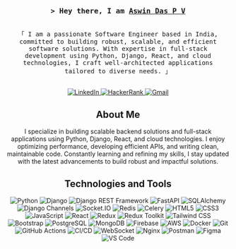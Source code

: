 <!-- Intro -->
<h3 align="center">
  <samp>&gt; Hey there, I am
    <b><a target="_blank" href="https://www.linkedin.com/in/aswin-das-p-v/">Aswin Das P V</a></b>
  </samp>
</h3>
<p align="center">
  <samp>
    <br>
    「 I am a passionate Software Engineer based in India, committed to building robust, scalable, and efficient software solutions. With expertise in full-stack development using Python, Django, React, and cloud technologies, I craft well-architected applications tailored to diverse needs. 」
    <br><br>
  </samp>
</p>

<!-- Social Media Links -->
<p align="center">
  <a href="https://www.linkedin.com/in/aswin-das-p-v/" target="_blank">
    <img src="https://img.shields.io/badge/LinkedIn-0077B5?style=for-the-badge&logo=linkedin&logoColor=white" alt="LinkedIn" />
  </a>
  <a href="https://www.hackerrank.com/profile/pvaswindas_dev" target="_blank">
    <img src="https://img.shields.io/badge/HackerRank-2EC866?style=for-the-badge&logo=hackerrank&logoColor=white" alt="HackerRank" />
  </a>
  <a href="mailto:pvaswindas.dev@gmail.com">
    <img src="https://img.shields.io/badge/Gmail-D14836?style=for-the-badge&logo=gmail&logoColor=white" alt="Gmail" />
  </a>
</p>

<!-- About Section -->
<h2 align="center">About Me</h2>
<p align="center">
  I specialize in building scalable backend solutions and full-stack applications using Python, Django, React, and cloud technologies. I enjoy optimizing performance, developing efficient APIs, and writing clean, maintainable code. Constantly learning and refining my skills, I stay updated with the latest advancements to build robust and impactful solutions.
</p>

<!-- Technologies and Tools -->
<h2 align="center">Technologies and Tools</h2>

<p align="center">
  <img src="https://img.shields.io/badge/Python-3670A0?style=for-the-badge&logo=python&logoColor=ffdd54" alt="Python" />
  <img src="https://img.shields.io/badge/Django-%23092E20.svg?style=for-the-badge&logo=django&logoColor=white" alt="Django" />
  <img src="https://img.shields.io/badge/Django%20REST-ff1709?style=for-the-badge&logo=django&logoColor=white" alt="Django REST Framework" />
  <img src="https://img.shields.io/badge/FastAPI-009688?style=for-the-badge&logo=fastapi&logoColor=white" alt="FastAPI" />
  <img src="https://img.shields.io/badge/SQLAlchemy-1F425F?style=for-the-badge&logo=python&logoColor=white" alt="SQLAlchemy" />
  <img src="https://img.shields.io/badge/Django%20Channels-092E20?style=for-the-badge&logo=django&logoColor=white" alt="Django Channels" />
  <img src="https://img.shields.io/badge/Socket.io-010101?&style=for-the-badge&logo=Socket.io&logoColor=white" alt="Socket.IO" />
  <img src="https://img.shields.io/badge/Redis-%23DD0031.svg?&style=for-the-badge&logo=redis&logoColor=white" alt="Redis" />
  <img src="https://img.shields.io/badge/Celery-%2337814A.svg?&style=for-the-badge&logo=celery&logoColor=white" alt="Celery" />
  <img src="https://img.shields.io/badge/HTML5-E34F26?style=for-the-badge&logo=html5&logoColor=white" alt="HTML5" />
  <img src="https://img.shields.io/badge/CSS3-1572B6?style=for-the-badge&logo=css3&logoColor=white" alt="CSS3" />
  <img src="https://img.shields.io/badge/JavaScript-F0DB4F?style=for-the-badge&labelColor=black&logo=javascript&logoColor=F0DB4F" alt="JavaScript" />
  <img src="https://img.shields.io/badge/React-61DBFB?style=for-the-badge&labelColor=black&logo=react&logoColor=61DBFB" alt="React" />
  <img src="https://img.shields.io/badge/Redux-593D88?style=for-the-badge&logo=redux&logoColor=white" alt="Redux" />
  <img src="https://img.shields.io/badge/Redux%20Toolkit-593D88?style=for-the-badge&logo=redux&logoColor=white" alt="Redux Toolkit" />
  <img src="https://img.shields.io/badge/Tailwind_CSS-092749?style=for-the-badge&logo=tailwindcss&logoColor=06B6D4&labelColor=000000" alt="Tailwind CSS" />
  <img src="https://img.shields.io/badge/Bootstrap-563D7C?style=for-the-badge&logo=bootstrap&logoColor=white" alt="Bootstrap" />
  <img src="https://img.shields.io/badge/PostgreSQL-%23316192.svg?style=for-the-badge&logo=postgresql&logoColor=white" alt="PostgreSQL" />
  <img src="https://img.shields.io/badge/MongoDB-%234ea94b.svg?style=for-the-badge&logo=mongodb&logoColor=white" alt="MongoDB" />
  <img src="https://img.shields.io/badge/Firebase-FFCA28?style=for-the-badge&logo=firebase&logoColor=black" alt="Firebase" />
  <img src="https://img.shields.io/badge/AWS-%23FF9900.svg?style=for-the-badge&logo=amazon-aws&logoColor=white" alt="AWS" />
  <img src="https://img.shields.io/badge/Docker-%230db7ed.svg?style=for-the-badge&logo=docker&logoColor=white" alt="Docker" />
  <img src="https://img.shields.io/badge/Git-F05032?style=for-the-badge&logo=git&logoColor=white" alt="Git" />
  <img src="https://img.shields.io/badge/GitHub_Actions-2088FF?style=for-the-badge&logo=github-actions&logoColor=white" alt="GitHub Actions" />
  <img src="https://img.shields.io/badge/CI%2FCD-485A62?style=for-the-badge&logo=CircleCI&logoColor=white" alt="CI/CD" />
  <img src="https://img.shields.io/badge/WebSocket-4E4E4E?style=for-the-badge&logo=websocket&logoColor=white" alt="WebSocket" />
  <img src="https://img.shields.io/badge/nginx-%23009639.svg?style=for-the-badge&logo=nginx&logoColor=white" alt="Nginx" />
  <img src="https://img.shields.io/badge/Postman-FF6C37?style=for-the-badge&logo=postman&logoColor=white" alt="Postman" />
  <img src="https://img.shields.io/badge/Figma-F24E1E?style=for-the-badge&logo=figma&logoColor=white" alt="Figma" />
  <img src="https://img.shields.io/badge/Visual_Studio_Code-007ACC?style=for-the-badge&logo=visual-studio-code&logoColor=white" alt="VS Code" />
</p>
